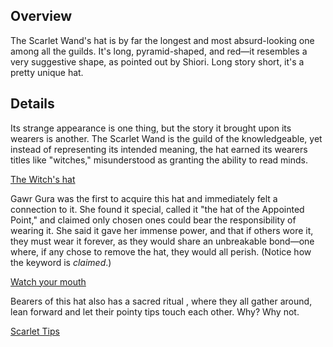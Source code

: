 <!-- title: Scarlet Wand Hat -->
<!-- quote: Let us touch tips! -->
<!-- chapter: 0 -->
<!-- images: (Gura donning the Scarlet Wand hat), (Scarlet Wand tip touching ritual) -->
<!-- model: false -->

## Overview

The Scarlet Wand's hat is by far the longest and most absurd-looking one among all the guilds. It's long, pyramid-shaped, and red—it resembles a very suggestive shape, as pointed out by Shiori. Long story short, it's a pretty unique hat.

## Details

Its strange appearance is one thing, but the story it brought upon its wearers is another. The Scarlet Wand is the guild of the knowledgeable, yet instead of representing its intended meaning, the hat earned its wearers titles like "witches," misunderstood as granting the ability to read minds.

[The Witch's hat](#embed:https://www.youtube.com/live/oVguNTPnDww?feature=shared&t=3586)

Gawr Gura was the first to acquire this hat and immediately felt a connection to it. She found it special, called it "the hat of the Appointed Point," and claimed only chosen ones could bear the responsibility of wearing it. She said it gave her immense power, and that if others wore it, they must wear it forever, as they would share an unbreakable bond—one where, if any chose to remove the hat, they would all perish. (Notice how the keyword is _claimed_.)

[Watch your mouth](#embed:https://www.youtube.com/live/PJtapc2_7ok?feature=shared&t=10160)

Bearers of this hat also has a sacred ritual , where they all gather around, lean forward and let their pointy tips touch each other. Why? Why not.

[Scarlet Tips](#embed:https://www.youtube.com/live/cIb5yHw4mvk?feature=shared&t=452)
